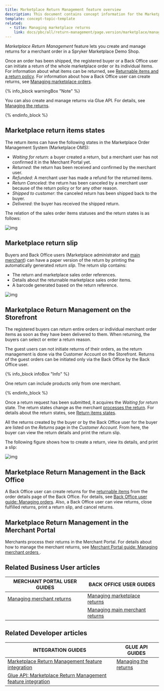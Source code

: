 ```yaml
---
title: Marketplace Return Management feature overview
description: This document contains concept information for the Marketplace Return Management feature.
template: concept-topic-template
related:
  - title: Managing marketplace returns
    link: docs/pbc/all/return-management/page.version/marketplace/manage-in-the-back-office/manage-marketplace-returns.html
---
```


*Marketplace Return Management* feature lets you create and manage returns for a merchant order in a Spryker Marketplace Demo Shop.

Once an order has been shipped, the registered buyer or a Back Office user can initiate a return of the whole marketplace order or its individual items. For information about what items can be returned, see [Returnable items and a return policy](/docs/pbc/all/return-management/{{page.version}}/base-shop/return-management.html#returnable-items-and-a-return-policy). For information about how a Back Office user can create returns, see [Managing marketplace orders](/docs/marketplace/user/back-office-user-guides/{{page.version}}/marketplace/orders/managing-marketplace-orders.html).


{% info_block warningBox "Note" %}

You can also create and manage returns via Glue API. For details, see [Managing the returns](/docs/pbc/all/return-management/{{page.version}}/marketplace/glue-api-manage-returns.html).

{% endinfo_block %}

## Marketplace return items states

The return items can have the following states in the Marketplace Order Management System (Marketplace OMS):

* *Waiting for return*: a buyer created a return, but a merchant user has not confirmed it in the Merchant Portal yet.
* *Returned*: the return has been received and confirmed by the merchant user.
* *Refunded*: A merchant user has made a refund for the returned items.
* *Return Canceled*: the return has been canceled by a merchant user because of the return policy or for any other reason.
* *Shipped to customer*: the canceled return has been shipped back to the buyer.
* *Delivered*: the buyer has received the shipped return.

The relation of the sales order items statuses and the return states is as follows:

![img](https://spryker.s3.eu-central-1.amazonaws.com/docs/Marketplace/user+guides/Features/Marketplace+Return+Management/marketplace-merchant-return-process.png)

## Marketplace return slip

Buyers and Back Office users (Marketplace administrator and [main merchant](/docs/pbc/all/merchant-management/{{page.version}}/marketplace/marketplace-merchant-feature-overview/main-merchant.html)) can have a paper version of the return by printing the automatically generated *return slip*. The return slip contains:

* The return and marketplace sales order references.
* Details about the returnable marketplace sales order items.
* A barcode generated based on the return reference.

![img](https://spryker.s3.eu-central-1.amazonaws.com/docs/Marketplace/user+guides/Features/Marketplace+Return+Management/marketplace-return-slip.png)

## Marketplace Return Management on the Storefront

The registered buyers can return entire orders or individual merchant order items as soon as they have been delivered to them. When returning, the buyers can select or enter a return reason.

The guest users can not initiate returns of their orders, as the return management is done via the Customer Account on the Storefront. Returns of the guest orders can be initiated only via the Back Office by the Back Office user.

{% info_block infoBox "Info" %}

One return can include products only from one merchant.

{% endinfo_block %}

Once a return request has been submitted, it acquires the *Waiting for return* state. The return states change as the merchant [processes the return](/docs/marketplace/user/back-office-user-guides/{{page.version}}/marketplace/orders/managing-marketplace-orders.html#creating-a-marketplace-return). For details about the return states, see [Return items states](/docs/marketplace/user/back-office-user-guides/{{page.version}}/marketplace/orders/managing-marketplace-orders.html#reference-information-creating-a-marketplace-return).

All the returns created by the buyer or by the Back Office user for the buyer are listed on the *Returns* page in the *Customer Account*. From here, the buyer can view the return details and print the return slip.

The following figure shows how to create a return, view its details, and print a slip:

![img](https://spryker.s3.eu-central-1.amazonaws.com/docs/Marketplace/user+guides/Features/Marketplace+Return+Management/create-a-return-marketplace.gif)

## Marketplace Return Management in the Back Office

A Back Office user can create returns for the [returnable items](/docs/pbc/all/return-management/{{page.version}}/base-shop/return-management.html#returnable-items-and-a-return-policy) from the order details page of the Back Office. For details, see [Back Office user guide: Managing orders](/docs/marketplace/user/back-office-user-guides/{{page.version}}/marketplace/orders/managing-marketplace-orders.html). Also, a Back Office user can view returns, close fulfilled returns, print a return slip, and cancel returns.

## Marketplace Return Management in the Merchant Portal

Merchants process their returns in the Merchant Portal. For details about how to manage the merchant returns, see [Merchant Portal guide: Managing merchant orders ](/docs/pbc/all/return-management/{{page.version}}/marketplace/manage-merchant-orders.html).

## Related Business User articles

| MERCHANT PORTAL USER GUIDES  | BACK OFFICE USER GUIDES |
| --- | --- |
| [Managing merchant returns](/docs/pbc/all/return-management/{{page.version}}/marketplace/manage-merchant-orders.html#managing-merchant-returns) | [Managing marketplace returns](/docs/pbc/all/return-management/{{page.version}}/marketplace/manage-in-the-back-office/manage-marketplace-returns.html) |
|    | [Managing main merchant returns](/docs/pbc/all/return-management/{{page.version}}/marketplace/manage-in-the-back-office/manage-main-merchant-returns.html) |

## Related Developer articles

| INTEGRATION GUIDES      | GLUE API GUIDES     |
| -------------------- | -------------- |
| [Marketplace Return Management feature integration](/docs/pbc/all/return-management/{{page.version}}/marketplace/install-and-upgrade/install-the-marketplace-return-management-feature.html) | [Managing the returns](/docs/pbc/all/return-management/{{page.version}}/marketplace/glue-api-manage-returns.html) |
| [Glue API: Marketplace Return Management feature integration](/docs/pbc/all/return-management/{{page.version}}/marketplace/install-and-upgrade/install-the-marketplace-return-management-glue-api.html) |              
